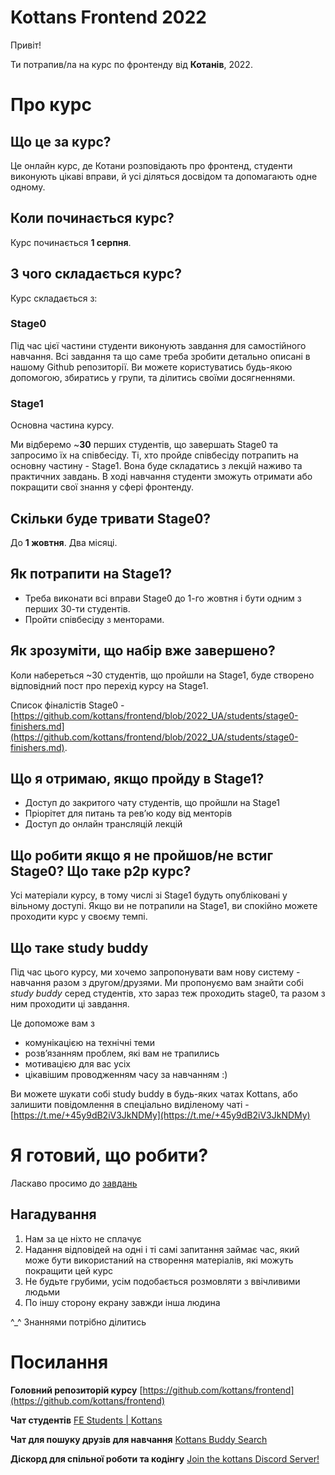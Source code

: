 # Kottans Frontend 2022
Привіт!

Ти потрапив/ла на курс по фронтенду від **Котанів**, 2022.

# Про курс
## Що це за курс?
Це онлайн курс, де Котани розповідають про фронтенд, студенти виконують цікаві вправи, й усі діляться досвідом та допомагають одне одному.

## Коли починається курс?
Курс починається **1 серпня**.

## З чого складається курс?
Курс складається з:

### Stage0
Під час цієї частини студенти виконують завдання для самостійного навчання. Всі завдання та що саме треба зробити детально описані в нашому Github репозиторії. Ви можете користуватись будь-якою допомогою, збиратись у групи, та ділитись своїми досягненнями.

### Stage1
Основна частина курсу.

Ми відберемо ~**30** перших студентів, що завершать Stage0 та запросимо їх на співбесіду. Ті, хто пройде співбесіду потрапить на основну частину - Stage1. Вона буде складатись з лекцій наживо та практичних завдань. В ході навчання студенти зможуть отримати або покращити свої знання у сфері фронтенду.

## Скільки буде тривати Stage0?
До **1 жовтня**. Два місяці.

## Як потрапити на Stage1?
- Треба виконати всі вправи Stage0 до 1-го жовтня і бути одним з перших 30-ти студентів.
- Пройти співбесіду з менторами.

## Як зрозуміти, що набір вже завершено?
Коли набереться ~30 студентів, що пройшли на Stage1, буде створено відповідний пост про перехід курсу на Stage1.

Список фіналістів Stage0 - [https://github.com/kottans/frontend/blob/2022_UA/students/stage0-finishers.md](https://github.com/kottans/frontend/blob/2022_UA/students/stage0-finishers.md).

## Що я отримаю, якщо пройду в Stage1?
- Доступ до закритого чату студентів, що пройшли на Stage1
- Пріорітет для питань та рев’ю коду від менторів
- Доступ до онлайн трансляцій лекцій

## Що робити якщо я не пройшов/не встиг Stage0? Що таке p2p курс?
Усі матеріали курсу, в тому числі зі Stage1 будуть опубліковані у вільному доступі. Якщо ви не потрапили на Stage1, ви спокійно можете проходити курс у своєму темпі.

## Що таке study buddy
Під час цього курсу, ми хочемо запропонувати вам нову систему - навчання разом з другом/друзями. Ми пропонуємо вам знайти собі *study buddy* серед студентів, хто зараз теж проходить stage0, та разом з ним проходити ці завдання.

Це допоможе вам з
- комунікацією на технічні теми
- розв’язанням проблем, які вам не трапились
- мотивацією для вас усіх
- цікавішим проводженням часу за навчанням :)

Ви можете шукати собі study buddy в будь-яких чатах Kottans, або залишити повідомлення в спеціально виділеному чаті - [https://t.me/+45y9dB2iV3JkNDMy](https://t.me/+45y9dB2iV3JkNDMy)

# Я готовий, що робити?
Ласкаво просимо до [завдань](https://github.com/kottans/frontend/blob/2022_UA/contents.md)

## Нагадування
1. Нам за це ніхто не сплачує
1. Надання відповідей на одні і ті самі запитання займає час, який може бути використаний на створення матеріалів, які можуть покращити цей курс
1. Не будьте грубими, усім подобається розмовляти з ввічливими людьми
1. По іншу сторону екрану завжди інша людина

^_^ Знаннями потрібно ділитись

# Посилання
**Головний репозиторій курсу**
[https://github.com/kottans/frontend](https://github.com/kottans/frontend)

**Чат студентів**
[FE Students | Kottans](https://t.me/+ZFDRddnvDKM0MDUy)

**Чат для пошуку друзів для навчання**
[Kottans Buddy Search](https://t.me/+45y9dB2iV3JkNDMy)

**Діскорд для спільної роботи та кодінгу**
[Join the kottans Discord Server!](https://discord.gg/bSZAgh26)
